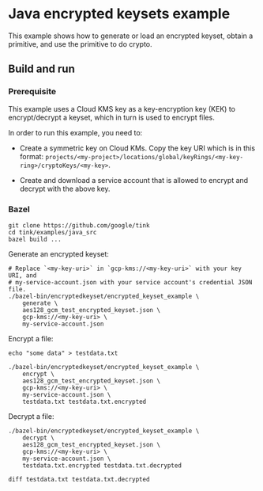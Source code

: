 # Java encrypted keysets example

This example shows how to generate or load an encrypted keyset, obtain a
primitive, and use the primitive to do crypto.

## Build and run

### Prerequisite

This example uses a Cloud KMS key as a key-encryption key (KEK) to
encrypt/decrypt a keyset, which in turn is used to encrypt files.

In order to run this example, you need to:

*   Create a symmetric key on Cloud KMs. Copy the key URI which is in this
    format:
    `projects/<my-project>/locations/global/keyRings/<my-key-ring>/cryptoKeys/<my-key>`.

*   Create and download a service account that is allowed to encrypt and decrypt
    with the above key.

### Bazel

```shell
git clone https://github.com/google/tink
cd tink/examples/java_src
bazel build ...
```

Generate an encrypted keyset:

```shell
# Replace `<my-key-uri>` in `gcp-kms://<my-key-uri>` with your key URI, and
# my-service-account.json with your service account's credential JSON file.
./bazel-bin/encryptedkeyset/encrypted_keyset_example \
    generate \
    aes128_gcm_test_encrypted_keyset.json \
    gcp-kms://<my-key-uri> \
    my-service-account.json
```

Encrypt a file:

```shell
echo "some data" > testdata.txt

./bazel-bin/encryptedkeyset/encrypted_keyset_example \
    encrypt \
    aes128_gcm_test_encrypted_keyset.json \
    gcp-kms://<my-key-uri> \
    my-service-account.json \
    testdata.txt testdata.txt.encrypted
```

Decrypt a file:

```shell
./bazel-bin/encryptedkeyset/encrypted_keyset_example \
    decrypt \
    aes128_gcm_test_encrypted_keyset.json \
    gcp-kms://<my-key-uri> \
    my-service-account.json \
    testdata.txt.encrypted testdata.txt.decrypted

diff testdata.txt testdata.txt.decrypted
```
